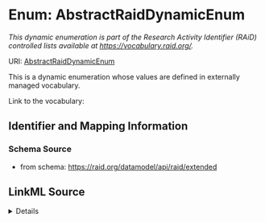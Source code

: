 # Enum: AbstractRaidDynamicEnum 




_This dynamic enumeration is part of the Research Activity Identifier (RAiD) controlled lists available at https://vocabulary.raid.org/._



URI: [AbstractRaidDynamicEnum](../enums/AbstractRaidDynamicEnum.md)


This is a dynamic enumeration whose values are defined in externally managed vocabulary. 

Link to the vocabulary:













## Identifier and Mapping Information







### Schema Source


* from schema: https://raid.org/datamodel/api/raid/extended







## LinkML Source

<details>
```yaml
name: AbstractRaidDynamicEnum
description: This dynamic enumeration is part of the Research Activity Identifier
  (RAiD) controlled lists available at https://vocabulary.raid.org/.
from_schema: https://raid.org/datamodel/api/raid/extended
rank: 1000
abstract: true

```
</details>